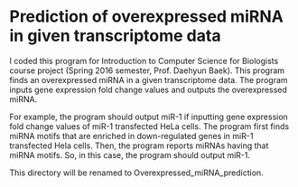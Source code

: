 # Prediction of overexpressed miRNA in given transcriptome data

I coded this program for Introduction to Computer Science for Biologists course project (Spring 2016 semester, Prof. Daehyun Baek). This program finds an overexpressed miRNA in a given transcriptome data. The program inputs gene expression fold change values and outputs the overexpressed miRNA.

For example, the program should output miR-1 if inputting gene expression fold change values of miR-1 transfected HeLa cells. The program first finds miRNA motifs that are enriched in down-regulated genes in miR-1 transfected Hela cells. Then, the program reports miRNAs having that miRNA motifs. So, in this case, the program should output miR-1.

This directory will be renamed to Overexpressed_miRNA_prediction.
